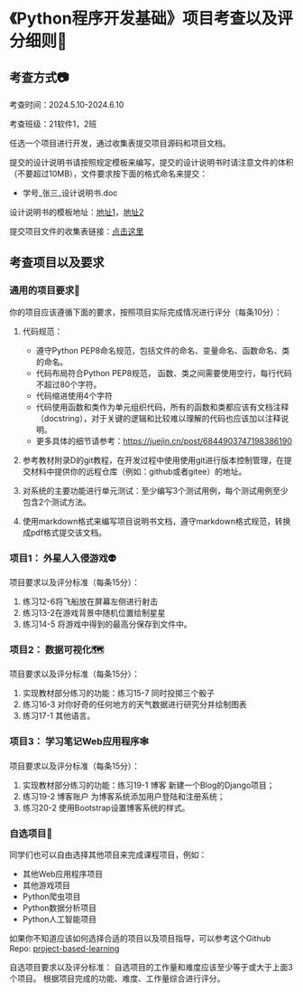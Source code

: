 # 《Python程序开发基础》项目考查以及评分细则🐍

## 考查方式📷

考查时间：2024.5.10-2024.6.10

考查班级：21软件1，2班

任选一个项目进行开发，通过收集表提交项目源码和项目文档。

提交的设计说明书请按照规定模板来编写，提交的设计说明书时请注意文件的体积（不要超过10MB），文件要求按下面的格式命名来提交：

- 学号_张三_设计说明书.doc

设计说明书的模板地址：[地址1](https://github.com/zhoujing204/python_course/blob/main/Projects/project_report.md)，[地址2](https://gitee.com/zj204/python_course/blob/main/Projects/project_report.md)

提交项目文件的收集表链接：[点击这里]()

## 考查项目以及要求

### 通用的项目要求🔑

你的项目应该遵循下面的要求，按照项目实际完成情况进行评分（每条10分）：

1. 代码规范：
    - 遵守Python PEP8命名规范，包括文件的命名、变量命名、函数命名、类的命名。
    - 代码布局符合Python PEP8规范， 函数、类之间需要使用空行，每行代码不超过80个字符。
    - 代码缩进使用4个字符
    - 代码使用函数和类作为单元组织代码，所有的函数和类都应该有文档注释（docstring），对于关键的逻辑和比较难以理解的代码也应该加以注释说明。
    - 更多具体的细节请参考：<https://juejin.cn/post/6844903747198386190>

2. 参考教材附录D的git教程，在开发过程中使用使用git进行版本控制管理，在提交材料中提供你的远程仓库（例如：github或者gitee）的地址。

3. 对系统的主要功能进行单元测试：至少编写3个测试用例，每个测试用例至少包含2个测试方法。

4. 使用markdown格式来编写项目说明书文档，遵守markdown格式规范，转换成pdf格式提交该文档。

### 项目1： 外星人入侵游戏👽

项目要求以及评分标准（每条15分）：

1. 练习12-6将飞船放在屏幕左侧进行射击
2. 练习13-2在游戏背景中随机位置绘制星星
3. 练习14-5 将游戏中得到的最高分保存到文件中。

### 项目2： 数据可视化🗺️

项目要求以及评分标准（每条15分）：

1. 实现教材部分练习的功能：练习15-7 同时投掷三个骰子
2. 练习16-3 对你好奇的任何地方的天气数据进行研究分并绘制图表
3. 练习17-1 其他语言。

### 项目3： 学习笔记Web应用程序🕸️

项目要求以及评分标准（每条15分）：

1. 实现教材部分练习的功能：练习19-1 博客 新建一个Blog的Django项目；
2. 练习19-2 博客账户 为博客系统添加用户登陆和注册系统；
3. 练习20-2 使用Bootstrap设置博客系统的样式。

### 自选项目💐

同学们也可以自由选择其他项目来完成课程项目，例如：

- 其他Web应用程序项目
- 其他游戏项目
- Python爬虫项目
- Python数据分析项目
- Python人工智能项目

如果你不知道应该如何选择合适的项目以及项目指导，可以参考这个Github Repo: [project-based-learning](https://github.com/practical-tutorials/project-based-learning)

自选项目要求以及评分标准：
自选项目的工作量和难度应该至少等于或大于上面3个项目。 根据项目完成的功能、难度、工作量综合进行评分。
